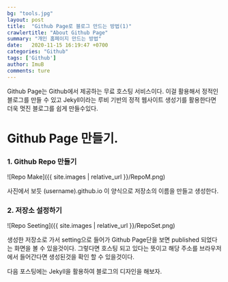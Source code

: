 ```yaml
---
bg: "tools.jpg"
layout: post
title:  "Github Page로 블로그 만드는 방법(1)"
crawlertitle: "About Github Page"
summary: "개인 홈페이지 만드는 방법"
date:   2020-11-15 16:19:47 +0700
categories: "Github"
tags: ['Github']
author: ImuB
comments: ture
---
```

      
Github Page는 Github에서 제공하는 무료 호스팅 서비스이다.
이걸 활용해서 정적인 블로그를 만들 수 있고 Jekyll이라는 루비 기반의 정적 웹사이트 생성기를 활용한다면 더욱 멋진 블로그를 쉽게 만들수있다.

# Github Page 만들기.
### 1. Github Repo 만들기
![Repo Make]({{ site.images | relative_url }}/RepoM.png)

사진에서 보듯 (username).github.io 이 양식으로 저장소의 이름을 만들고 생성한다.

### 2. 저장소 설정하기
![Repo Seeting]({{ site.images | relative_url }}/RepoSet.png)

생성한 저장소로 가서 setting으로 들어가 Github Page단을 보면 published 되었다는 화면을 볼 수 있을것이다. 그렇다면 호스팅 되고 있다는 뜻이고 해당 주소를 브라우저에서 들어간다면 생성된것을 확인 할 수 있을것이다.

다음 포스팅에는 Jekyll을 활용하여 블로그의 디자인을 해보자.
